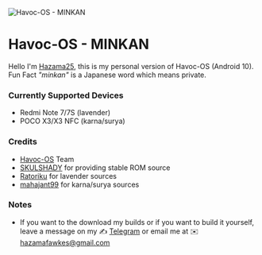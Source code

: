 ![Havoc-OS - MINKAN](https://github.com/H25-Club/.github/raw/master/profile/banner.png)

Havoc-OS - MINKAN
=====================

Hello I'm [Hazama25](https://github.com/Hazama25), this is my personal version of Havoc-OS (Android 10). Fun Fact _"minkan"_ is a Japanese word which means private.

### Currently Supported Devices
- Redmi Note 7/7S (lavender)
- POCO X3/X3 NFC (karna/surya)

### Credits
- [Havoc-OS](https://github.com/Havoc-OS) Team
- [SKULSHADY](https://github.com/SKULSHADY) for providing stable ROM source
- [Ratoriku](https://github.com/Ratoriku) for lavender sources
- [mahajant99](https://github.com/mahajant99) for karna/surya sources

### Notes
- If you want to the download my builds or if you want to build it yourself, leave a message on my ✍️ [Telegram](https://t.me/Hazama25) or email me at ✉️ hazamafawkes@gmail.com